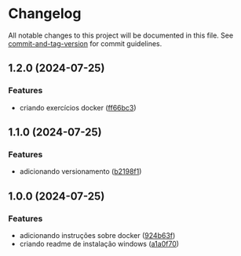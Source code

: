 # Changelog

All notable changes to this project will be documented in this file. See [commit-and-tag-version](https://github.com/absolute-version/commit-and-tag-version) for commit guidelines.

## 1.2.0 (2024-07-25)


### Features

* criando exercícios docker ([ff66bc3](https://github.com/toolbox-playground/docker-exemplo-basico/commit/ff66bc3aa7badbe9057401e5309c0972566b6648))

## 1.1.0 (2024-07-25)


### Features

* adicionando versionamento ([b2198f1](https://github.com/toolbox-playground/docker-exemplo-basico/commit/b2198f16f7b05908e94502cdc77add9426a52d83))

## 1.0.0 (2024-07-25)


### Features

* adicionando instruções sobre docker ([924b63f](https://github.com/toolbox-playground/docker-exemplo-basico/commit/924b63f7cd77cb86ef7f6cc0c8f17e41c7d170b7))
* criando readme de instalação windows ([a1a0f70](https://github.com/toolbox-playground/docker-exemplo-basico/commit/a1a0f70146b96a4cf8fb7127190c4a064f876d7e))
